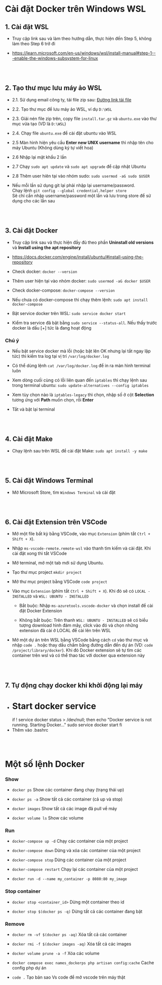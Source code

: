 # Cài đặt Docker trên Windows WSL

## 1. Cài đặt WSL

- Truy cập link sau và làm theo hướng dẫn, thực hiện đến Step 5, không làm theo Step 6 trở đi

- https://learn.microsoft.com/en-us/windows/wsl/install-manual#step-1---enable-the-windows-subsystem-for-linux

<br>
<br>

## 2. Tạo thư mục lưu máy ảo WSL

- 2.1. Sử dụng email công ty, tải file zip sau: [Đường link tải file](https://drive.google.com/drive/folders/1pxwcJkQ-bPXxvOkIhpfICXHaz1zDdnem?usp=sharing)

- 2.2. Tạo thư mục để lưu máy ảo WSL, ví dụ `D:\WSL`

- 2.3. Giải nén file zip trên, copy file `install.tar.gz` và `ubuntu.exe` vào thư mục vừa tạo (VD là `D:\WSL`)

- 2.4. Chạy file `ubuntu.exe` để cài đặt ubuntu vào WSL

- 2.5 Màn hình hiện yêu cầu **Enter new UNIX username** thì nhập tên cho máy Ubuntu (Không dùng ký tự viết hoa)

- 2.6 Nhập lại mật khẩu 2 lần

- 2.7 Chạy `sudo apt update` và `sudo apt upgrade` để cập nhật Ubuntu

- 2.8 Thêm user hiên tại vào nhóm sudo: `sudo usermod -aG sudo $USER`

- Nếu mỗi lần sử dụng git lại phải nhập lại username/password. <br>
  Chạy lệnh `git config --global credential.helper store` <br>
  Sẽ chỉ cần nhập username/password một lần và lưu trong store để sử dụng cho các lần sau

<br>
<br>

## 3. Cài đặt Docker

- Truy cập link sau và thực hiện đầy đủ theo phần **Uninstall old versions** và **Install using the apt repository**

- https://docs.docker.com/engine/install/ubuntu/#install-using-the-repository

- Check docker: `docker --version`

- Thêm user hiện tại vào nhóm docker: `sudo usermod -aG docker $USER`

- Check docker-compose: `docker-compose --version`

- Nếu chưa có docker-compose thì chạy thêm lệnh: `sudo apt install docker-compose`

- Bật service docker trên WSL: `sudo service docker start`

- Kiểm tra service đã bật bằng `sudo service --status-all`. Nếu thấy trước docker là dấu [+] tức là đang hoạt động

### Chú ý

- Nếu bật service docker mà lỗi (hoặc bật lên OK nhưng lại tắt ngay lập tức) thì kiếm tra log tại vị trí `/var/log/docker.log`

- Có thể dùng lệnh `cat /var/log/docker.log` để in ra màn hình terminal luôn

- Xem dòng cuối cùng có lỗi liên quan đến `iptables` thì chạy lệnh sau trong terminal ubuntu:
  `sudo update-alternatives --config iptables`

- Xem tùy chọn nào là `iptables-legacy` thì chọn, nhập số ở cột **Selection** tương ứng với **Path** muốn chọn, rồi **Enter**

- Tắt và bật lại terminal

<br>
<br>

## 4. Cài đặt Make

- Chạy lệnh sau trên WSL để cài đặt Make: `sudo apt install -y make`

<br>
<br>

## 5. Cài đặt Windows Terminal

- Mở Microsoft Store, tìm `Windows Terminal` và cài đặt

<br>
<br>

## 6. Cài đặt Extension trên VSCode

- Mở một file bất kỳ bằng VSCode, vào mục `Extension` (phím tắt `Ctrl + Shift + X`).

- Nhập `ms-vscode-remote.remote-wsl` vào thanh tìm kiếm và cài đặt. Khi cài đặt xong thì tắt VSCode

- Mở terminal, mở một tab mới sử dụng Ubuntu.

- Tạo thư mục project `mkdir project`

- Mở thư mục project bằng VSCode `code project`

- Vào mục `Extension` (phím tắt `Ctrl + Shift + X`). Khi đó sẽ có `LOCAL - INSTALLED` và `WSL: UBUNTU - INSTALLED`

  - Bắt buộc: Nhập `ms-azuretools.vscode-docker` và chọn install để cài đặt Docker Extension

  - Không bắt buộc: Trên thanh `WSL: UBUNTU - INSTALLED` sẽ có biểu tượng download hình đám mây, click vào đó và chọn những extension đã cài ở LOCAL để cài lên trên WSL

- Mở một dự án trên WSL bằng VSCode bằng cách `cd` vào thư mục và nhập `code .` hoặc thay dấu chấm bằng đường dẫn đến dự án (VD: `code /project/library/docker`). Khi đó Docker extension sẽ tự tìm các container trên wsl và có thể thao tác với docker qua extension này

<br>
<br>

## 7. Tự động chạy docker khi khởi động lại máy

- # Start docker service
  if ! service docker status > /dev/null; then
  echo "Docker service is not running. Starting Docker..."
  sudo service docker start
  fi
- Thêm vào .bashrc

<br>
<br>

# Một số lệnh Docker

### Show

- `docker ps` Show các container đang chạy (trạng thái up)

- `docker ps -a` Show tất cả các container (cả up và stop)

- `docker images` Show tất cả các image đã pull về máy

- `docker volume ls` Show các volume

### Run

- `docker-compose up -d` Chạy các container của một project

- `docker-compose down` Dừng và xóa các container của một project

- `docker-compose stop` Dừng các container của một project

- `docker-compose restart` Chạy lại các container của một project

- `docker run -d --name my_container -p 8080:80 my_image`

### Stop container

- `docker stop <container_id>` Dừng một container theo id

- `docker stop $(docker ps -q)` Dừng tất cả các container đang bật

### Remove

- `docker rm -vf $(docker ps -aq)` Xóa tất cả các container

- `docker rmi -f $(docker images -aq)` Xóa tất cả các images

- `docker volume prune -a -f` Xóa các volume

- `docker compose exec names_dockerps php artisan config:cache` Cache config php dự án

- `code .` Tạo bản sao Vs code để mở vscode trên máy thật
